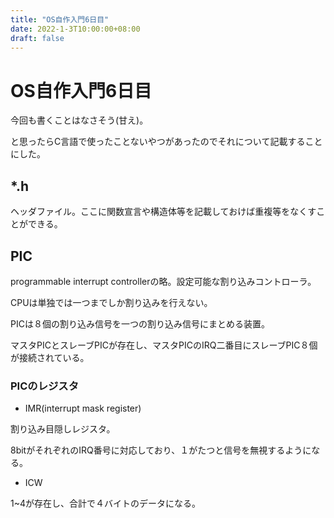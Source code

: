 ```yaml
---
title: "OS自作入門6日目"
date: 2022-1-3T10:00:00+08:00
draft: false
---
```

# OS自作入門6日目



今回も書くことはなさそう(甘え)。



と思ったらC言語で使ったことないやつがあったのでそれについて記載することにした。



## *.h



ヘッダファイル。ここに関数宣言や構造体等を記載しておけば重複等をなくすことができる。



## PIC



programmable interrupt controllerの略。設定可能な割り込みコントローラ。



CPUは単独では一つまでしか割り込みを行えない。



PICは８個の割り込み信号を一つの割り込み信号にまとめる装置。



マスタPICとスレーブPICが存在し、マスタPICのIRQ二番目にスレーブPIC８個が接続されている。



### PICのレジスタ



* IMR(interrupt mask register)



割り込み目隠しレジスタ。



8bitがそれぞれのIRQ番号に対応しており、１がたつと信号を無視するようになる。



* ICW



1~4が存在し、合計で４バイトのデータになる。
